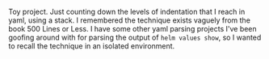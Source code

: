 Toy project. Just counting down the levels of indentation that I reach in yaml, using a stack. I remembered the technique exists vaguely from the book 500 Lines or Less. I have some other yaml parsing projects I've been goofing around with for parsing the output of `helm values show`, so I wanted to recall the technique in an isolated environment.